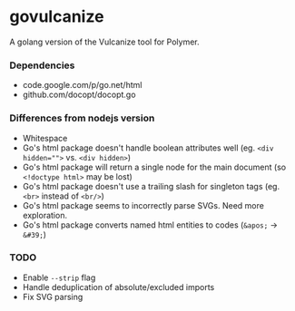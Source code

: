 # govulcanize

A golang version of the Vulcanize tool for Polymer.

### Dependencies

* code.google.com/p/go.net/html
* github.com/docopt/docopt.go

### Differences from nodejs version

* Whitespace
* Go's html package doesn't handle boolean attributes well (eg. `<div hidden="">` vs. `<div hidden>`)
* Go's html package will return a single node for the main document (so `<!doctype html>` may be lost)
* Go's html package doesn't use a trailing slash for singleton tags (eg. `<br>` instead of `<br/>`)
* Go's html package seems to incorrectly parse SVGs. Need more exploration.
* Go's html package converts named html entities to codes (`&apos;` -> `&#39;`)

### TODO

* Enable `--strip` flag
* Handle deduplication of absolute/excluded imports
* Fix SVG parsing
